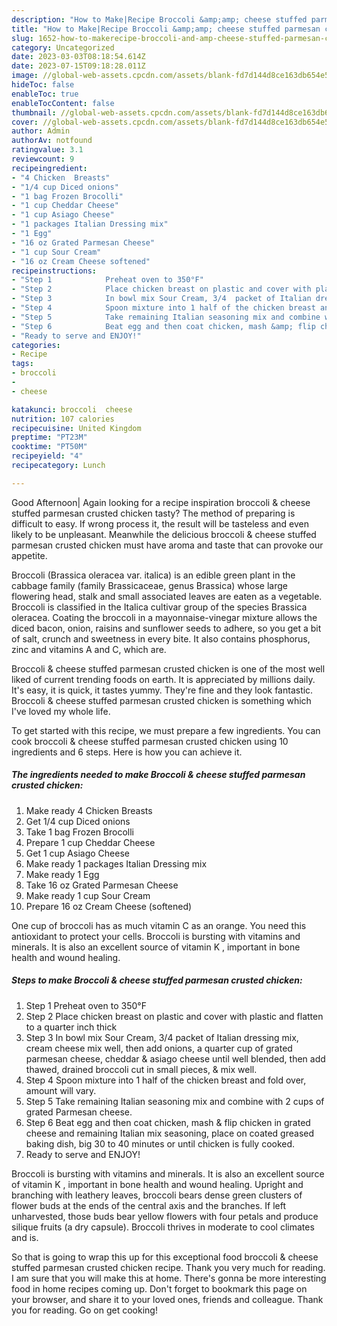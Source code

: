 ```yaml
---
description: "How to Make|Recipe Broccoli &amp;amp; cheese stuffed parmesan crusted chicken {That is Delicious"
title: "How to Make|Recipe Broccoli &amp;amp; cheese stuffed parmesan crusted chicken {That is Delicious"
slug: 1652-how-to-makerecipe-broccoli-and-amp-cheese-stuffed-parmesan-crusted-chicken-that-is-delicious
category: Uncategorized
date: 2023-03-03T08:18:54.614Z
date: 2023-07-15T09:18:28.011Z
image: //global-web-assets.cpcdn.com/assets/blank-fd7d144d8ce163db654e5a02c40b08a2775adb7897d16e4062681dc7e1b2800f.png
hideToc: false
enableToc: true
enableTocContent: false
thumbnail: //global-web-assets.cpcdn.com/assets/blank-fd7d144d8ce163db654e5a02c40b08a2775adb7897d16e4062681dc7e1b2800f.png
cover: //global-web-assets.cpcdn.com/assets/blank-fd7d144d8ce163db654e5a02c40b08a2775adb7897d16e4062681dc7e1b2800f.png
author: Admin
authorAv: notfound
ratingvalue: 3.1
reviewcount: 9
recipeingredient:
- "4 Chicken  Breasts"
- "1/4 cup Diced onions"
- "1 bag Frozen Brocolli"
- "1 cup Cheddar Cheese"
- "1 cup Asiago Cheese"
- "1 packages Italian Dressing mix"
- "1 Egg"
- "16 oz Grated Parmesan Cheese"
- "1 cup Sour Cream"
- "16 oz Cream Cheese softened"
recipeinstructions:
- "Step 1            Preheat oven to 350°F"
- "Step 2            Place chicken breast on plastic and cover with plastic and flatten to a quarter inch thick"
- "Step 3            In bowl mix Sour Cream, 3/4  packet of Italian dressing mix, cream cheese mix well, then add onions, a quarter cup of grated parmesan cheese, cheddar &amp; asiago  cheese until well blended, then add thawed, drained broccoli cut in small pieces, &amp; mix well."
- "Step 4            Spoon mixture into 1 half of the chicken breast and fold over, amount will vary."
- "Step 5            Take remaining Italian seasoning mix and combine with 2 cups of grated Parmesan cheese."
- "Step 6            Beat egg and then coat chicken, mash &amp; flip chicken in grated cheese and remaining Italian mix seasoning, place on coated greased baking dish, big 30 to 40 minutes or until chicken is fully cooked."
- "Ready to serve and ENJOY!"
categories:
- Recipe
tags:
- broccoli
- 
- cheese

katakunci: broccoli  cheese 
nutrition: 107 calories
recipecuisine: United Kingdom
preptime: "PT23M"
cooktime: "PT50M"
recipeyield: "4"
recipecategory: Lunch

---
```



Good Afternoon| Again looking for a recipe inspiration broccoli &amp; cheese stuffed parmesan crusted chicken tasty? The method of preparing is difficult to easy. If wrong process it, the result will be tasteless and even likely to be unpleasant. Meanwhile the delicious broccoli &amp; cheese stuffed parmesan crusted chicken must have aroma and taste that can provoke our appetite.





Broccoli (Brassica oleracea var. italica) is an edible green plant in the cabbage family (family Brassicaceae, genus Brassica) whose large flowering head, stalk and small associated leaves are eaten as a vegetable. Broccoli is classified in the Italica cultivar group of the species Brassica oleracea. Coating the broccoli in a mayonnaise-vinegar mixture allows the diced bacon, onion, raisins and sunflower seeds to adhere, so you get a bit of salt, crunch and sweetness in every bite. It also contains phosphorus, zinc and vitamins A and C, which are.

Broccoli &amp; cheese stuffed parmesan crusted chicken is one of the most well liked of current trending foods on earth. It is appreciated by millions daily. It's easy, it is quick, it tastes yummy. They're fine and they look fantastic. Broccoli &amp; cheese stuffed parmesan crusted chicken is something which I've loved my whole life.


To get started with this recipe, we must prepare a few ingredients. You can cook broccoli &amp; cheese stuffed parmesan crusted chicken using 10 ingredients and 6 steps. Here is how you can achieve it.

<!--inarticleads1-->

##### The ingredients needed to make Broccoli &amp; cheese stuffed parmesan crusted chicken:

1. Make ready 4 Chicken  Breasts
1. Get 1/4 cup Diced onions
1. Take 1 bag Frozen Brocolli
1. Prepare 1 cup Cheddar Cheese
1. Get 1 cup Asiago Cheese
1. Make ready 1 packages Italian Dressing mix
1. Make ready 1 Egg
1. Take 16 oz Grated Parmesan Cheese
1. Make ready 1 cup Sour Cream
1. Prepare 16 oz Cream Cheese (softened)


One cup of broccoli has as much vitamin C as an orange. You need this antioxidant to protect your cells. Broccoli is bursting with vitamins and minerals. It is also an excellent source of vitamin K , important in bone health and wound healing. 

<!--inarticleads2-->

##### Steps to make Broccoli &amp; cheese stuffed parmesan crusted chicken:

1. Step 1            Preheat oven to 350°F
1. Step 2            Place chicken breast on plastic and cover with plastic and flatten to a quarter inch thick
1. Step 3            In bowl mix Sour Cream, 3/4  packet of Italian dressing mix, cream cheese mix well, then add onions, a quarter cup of grated parmesan cheese, cheddar &amp; asiago  cheese until well blended, then add thawed, drained broccoli cut in small pieces, &amp; mix well.
1. Step 4            Spoon mixture into 1 half of the chicken breast and fold over, amount will vary.
1. Step 5            Take remaining Italian seasoning mix and combine with 2 cups of grated Parmesan cheese.
1. Step 6            Beat egg and then coat chicken, mash &amp; flip chicken in grated cheese and remaining Italian mix seasoning, place on coated greased baking dish, big 30 to 40 minutes or until chicken is fully cooked.
1. Ready to serve and ENJOY!

Broccoli is bursting with vitamins and minerals. It is also an excellent source of vitamin K , important in bone health and wound healing. Upright and branching with leathery leaves, broccoli bears dense green clusters of flower buds at the ends of the central axis and the branches. If left unharvested, those buds bear yellow flowers with four petals and produce silique fruits (a dry capsule). Broccoli thrives in moderate to cool climates and is. 

So that is going to wrap this up for this exceptional food broccoli &amp; cheese stuffed parmesan crusted chicken recipe. Thank you very much for reading. I am sure that you will make this at home. There's gonna be more interesting food in home recipes coming up. Don't forget to bookmark this page on your browser, and share it to your loved ones, friends and colleague. Thank you for reading. Go on get cooking!

